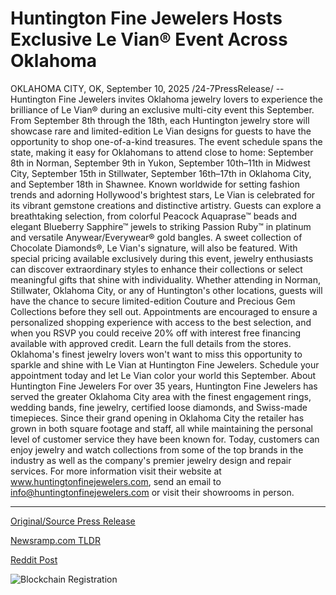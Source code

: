 # Huntington Fine Jewelers Hosts Exclusive Le Vian® Event Across Oklahoma

OKLAHOMA CITY, OK, September 10, 2025 /24-7PressRelease/ -- Huntington Fine Jewelers invites Oklahoma jewelry lovers to experience the brilliance of Le Vian® during an exclusive multi-city event this September. From September 8th through the 18th, each Huntington jewelry store will showcase rare and limited-edition Le Vian designs for guests to have the opportunity to shop one-of-a-kind treasures.  The event schedule spans the state, making it easy for Oklahomans to attend close to home: September 8th in Norman, September 9th in Yukon, September 10th–11th in Midwest City, September 15th in Stillwater, September 16th–17th in Oklahoma City, and September 18th in Shawnee. Known worldwide for setting fashion trends and adorning Hollywood's brightest stars, Le Vian is celebrated for its vibrant gemstone creations and distinctive artistry. Guests can explore a breathtaking selection, from colorful Peacock Aquaprase™ beads and elegant Blueberry Sapphire™ jewels to striking Passion Ruby™ in platinum and versatile Anywear/Everywear® gold bangles. A sweet collection of Chocolate Diamonds®, Le Vian's signature, will also be featured.  With special pricing available exclusively during this event, jewelry enthusiasts can discover extraordinary styles to enhance their collections or select meaningful gifts that shine with individuality. Whether attending in Norman, Stillwater, Oklahoma City, or any of Huntington's other locations, guests will have the chance to secure limited-edition Couture and Precious Gem Collections before they sell out.  Appointments are encouraged to ensure a personalized shopping experience with access to the best selection, and when you RSVP you could receive 20% off with interest free financing available with approved credit. Learn the full details from the stores.   Oklahoma's finest jewelry lovers won't want to miss this opportunity to sparkle and shine with Le Vian at Huntington Fine Jewelers.  Schedule your appointment today and let Le Vian color your world this September.  About Huntington Fine Jewelers   For over 35 years, Huntington Fine Jewelers has served the greater Oklahoma City area with the finest engagement rings, wedding bands, fine jewelry, certified loose diamonds, and Swiss-made timepieces. Since their grand opening in Oklahoma City the retailer has grown in both square footage and staff, all while maintaining the personal level of customer service they have been known for. Today, customers can enjoy jewelry and watch collections from some of the top brands in the industry as well as the company's premier jewelry design and repair services. For more information visit their website at www.huntingtonfinejewelers.com, send an email to info@huntingtonfinejewelers.com or visit their showrooms in person. 

---

[Original/Source Press Release](https://www.24-7pressrelease.com/press-release/526613/huntington-fine-jewelers-hosts-exclusive-le-vian-event-across-oklahoma)
                    

[Newsramp.com TLDR](https://newsramp.com/curated-news/huntington-jewelers-hosts-exclusive-le-vian-event-across-oklahoma/a8152a92cc4c25448d5379f6b9fcf3d2) 

 



[Reddit Post](https://www.reddit.com/r/Lifestyle_Culture/comments/1nd7zni/huntington_jewelers_hosts_exclusive_le_vian_event/) 



![Blockchain Registration](https://cdn.newsramp.app/24-7PressRelease/qrcode/259/10/knotYk2Z.webp)